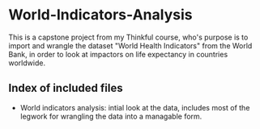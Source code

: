 # World-Indicators-Analysis
This is a capstone project from my Thinkful course, who's purpose is to import and wrangle the dataset "World Health Indicators" from the World Bank, in order to look at impactors on life expectancy in countries worldwide.

## Index of included files
* World indicators analysis:
  intial look at the data, includes most of the legwork for wrangling the data into a managable form.
